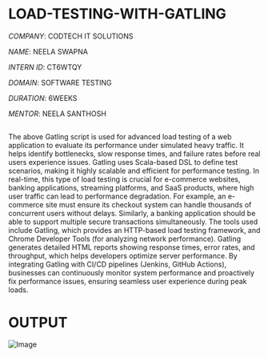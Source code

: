 # LOAD-TESTING-WITH-GATLING

*COMPANY*: CODTECH IT SOLUTIONS

*NAME*: NEELA SWAPNA

*INTERN ID*: CT6WTQY

*DOMAIN*: SOFTWARE TESTING

*DURATION*: 6WEEKS

*MENTOR*: NEELA SANTHOSH

##
  The above Gatling script is used for advanced load testing of a web application to evaluate its performance under simulated heavy traffic. It helps identify bottlenecks, slow response times, and failure rates before real users experience issues. Gatling uses Scala-based DSL to define test scenarios, making it highly scalable and efficient for performance testing.
  In real-time, this type of load testing is crucial for e-commerce websites, banking applications, streaming platforms, and SaaS products, where high user traffic can lead to performance degradation. For example, an e-commerce site must ensure its checkout system can handle thousands of concurrent users without delays. Similarly, a banking application should be able to support multiple secure transactions simultaneously.
  The tools used include Gatling, which provides an HTTP-based load testing framework, and Chrome Developer Tools (for analyzing network performance). Gatling generates detailed HTML reports showing response times, error rates, and throughput, which helps developers optimize server performance.
  By integrating Gatling with CI/CD pipelines (Jenkins, GitHub Actions), businesses can continuously monitor system performance and proactively fix performance issues, ensuring seamless user experience during peak loads. 

# OUTPUT
![Image](https://github.com/user-attachments/assets/06e803b0-94a1-41b2-aab7-adcfdcf6e2f6)
